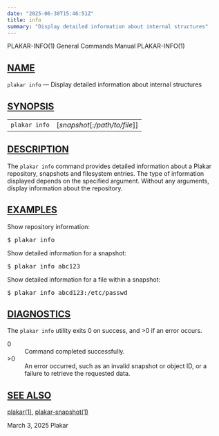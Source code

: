 ```yaml
---
date: "2025-06-30T15:46:51Z"
title: info
summary: "Display detailed information about internal structures"
---
```

<div class="head" role="doc-pageheader" aria-label="Manual header
  line"><span class="head-ltitle">PLAKAR-INFO(1)</span>
  <span class="head-vol">General Commands Manual</span>
  <span class="head-rtitle">PLAKAR-INFO(1)</span></div>
<main class="manual-text">
<section class="Sh">
<h2 class="Sh" id="NAME"><a class="permalink" href="#NAME">NAME</a></h2>
<p class="Pp"><code class="Nm">plakar info</code> &#x2014;
    <span class="Nd" role="doc-subtitle">Display detailed information about
    internal structures</span></p>
</section>
<section class="Sh">
<h2 class="Sh" id="SYNOPSIS"><a class="permalink" href="#SYNOPSIS">SYNOPSIS</a></h2>
<table class="Nm">
  <tr>
    <td><code class="Nm">plakar info</code></td>
    <td>[<var class="Ar">snapshot</var>[:<var class="Ar">/path/to/file</var>]]</td>
  </tr>
</table>
</section>
<section class="Sh">
<h2 class="Sh" id="DESCRIPTION"><a class="permalink" href="#DESCRIPTION">DESCRIPTION</a></h2>
<p class="Pp">The <code class="Nm">plakar info</code> command provides detailed
    information about a Plakar repository, snapshots and filesystem entries. The
    type of information displayed depends on the specified argument. Without any
    arguments, display information about the repository.</p>
</section>
<section class="Sh">
<h2 class="Sh" id="EXAMPLES"><a class="permalink" href="#EXAMPLES">EXAMPLES</a></h2>
<p class="Pp">Show repository information:</p>
<div class="Bd Pp Bd-indent Li">
<pre>$ plakar info</pre>
</div>
<p class="Pp">Show detailed information for a snapshot:</p>
<div class="Bd Pp Bd-indent Li">
<pre>$ plakar info abc123</pre>
</div>
<p class="Pp">Show detailed information for a file within a snapshot:</p>
<div class="Bd Pp Bd-indent Li">
<pre>$ plakar info abcd123:/etc/passwd</pre>
</div>
</section>
<section class="Sh">
<h2 class="Sh" id="DIAGNOSTICS"><a class="permalink" href="#DIAGNOSTICS">DIAGNOSTICS</a></h2>
<p class="Pp">The <code class="Nm">plakar info</code> utility exits&#x00A0;0 on
    success, and&#x00A0;&gt;0 if an error occurs.</p>
<dl class="Bl-tag">
  <dt>0</dt>
  <dd>Command completed successfully.</dd>
  <dt>&gt;0</dt>
  <dd>An error occurred, such as an invalid snapshot or object ID, or a failure
      to retrieve the requested data.</dd>
</dl>
</section>
<section class="Sh">
<h2 class="Sh" id="SEE_ALSO"><a class="permalink" href="#SEE_ALSO">SEE
  ALSO</a></h2>
<p class="Pp"><a class="Xr" href="../plakar/" aria-label="plakar, section
    1">plakar(1)</a>,
    <a class="Xr" href="../plakar-snapshot/" aria-label="plakar-snapshot,
    section 1">plakar-snapshot(1)</a></p>
</section>
</main>
<div class="foot" role="doc-pagefooter" aria-label="Manual footer
  line"><span class="foot-left"></span><span class="foot-date">March 3,
  2025</span> <span class="foot-os">Plakar</span></div>
